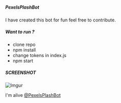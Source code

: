 ##### PexelsPlashBot

I have created this bot for fun feel free to contribute.

##### Want to run ?
- clone repo
- npm install
- change tokens in index.js
- npm start

##### SCREENSHOT 
![Imgur](https://i.imgur.com/K7cP34T.png)

I'm alive [@PexelsPlashBot](https://t.me/PexelsPlashBot)

